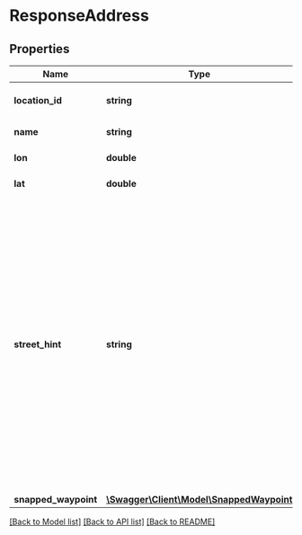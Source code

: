# ResponseAddress

## Properties
Name | Type | Description | Notes
------------ | ------------- | ------------- | -------------
**location_id** | **string** | Specifies the id of the location. | [optional] 
**name** | **string** | Name of location. | [optional] 
**lon** | **double** | Longitude of location. | [optional] 
**lat** | **double** | Latitude of location. | [optional] 
**street_hint** | **string** | Optional parameter. Specifies a hint for each address to better snap the coordinates (lon,lat) to road network. E.g. if there is an address or house with two or more neighboring streets you can control for which street the closest location is looked up. | [optional] 
**snapped_waypoint** | [**\Swagger\Client\Model\SnappedWaypoint**](SnappedWaypoint.md) |  | [optional] 

[[Back to Model list]](../../README.md#documentation-for-models) [[Back to API list]](../../README.md#documentation-for-api-endpoints) [[Back to README]](../../README.md)

